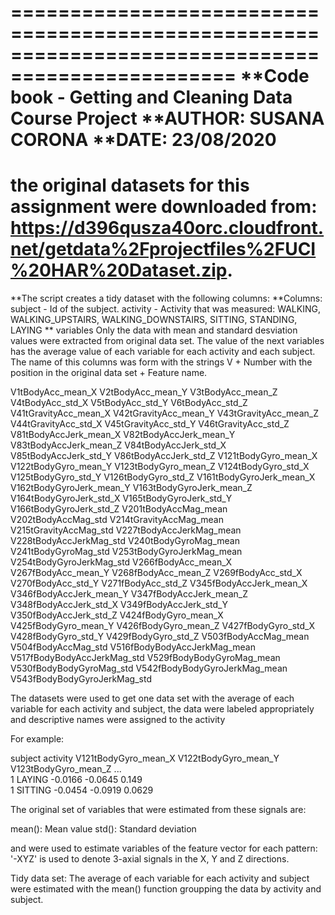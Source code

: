 =================================================================================================
**Code book - Getting and Cleaning Data Course Project
**AUTHOR: SUSANA CORONA
**DATE: 23/08/2020 
=================================================================================================
the original datasets for this assignment were downloaded from: 
https://d396qusza40orc.cloudfront.net/getdata%2Fprojectfiles%2FUCI%20HAR%20Dataset.zip. 
=================================================================================================
**The script creates a tidy dataset with the following columns:
**Columns:
subject - Id of the subject. 
activity - Activity that was measured: WALKING, WALKING_UPSTAIRS, WALKING_DOWNSTAIRS, SITTING, STANDING, LAYING
** variables
Only the data with mean and standard desviation values were extracted from original data set.
The value of the next variables has the average value of each variable for each activity and each subject.
The name of this columns was form with the strings V + Number with the position in the original data set + Feature name.


V1tBodyAcc_mean_X
V2tBodyAcc_mean_Y
V3tBodyAcc_mean_Z
V4tBodyAcc_std_X
V5tBodyAcc_std_Y
V6tBodyAcc_std_Z
V41tGravityAcc_mean_X
V42tGravityAcc_mean_Y
V43tGravityAcc_mean_Z
V44tGravityAcc_std_X
V45tGravityAcc_std_Y
V46tGravityAcc_std_Z
V81tBodyAccJerk_mean_X
V82tBodyAccJerk_mean_Y
V83tBodyAccJerk_mean_Z
V84tBodyAccJerk_std_X
V85tBodyAccJerk_std_Y
V86tBodyAccJerk_std_Z
V121tBodyGyro_mean_X
V122tBodyGyro_mean_Y
V123tBodyGyro_mean_Z
V124tBodyGyro_std_X
V125tBodyGyro_std_Y
V126tBodyGyro_std_Z
V161tBodyGyroJerk_mean_X
V162tBodyGyroJerk_mean_Y
V163tBodyGyroJerk_mean_Z
V164tBodyGyroJerk_std_X
V165tBodyGyroJerk_std_Y
V166tBodyGyroJerk_std_Z
V201tBodyAccMag_mean
V202tBodyAccMag_std
V214tGravityAccMag_mean
V215tGravityAccMag_std
V227tBodyAccJerkMag_mean
V228tBodyAccJerkMag_std
V240tBodyGyroMag_mean
V241tBodyGyroMag_std
V253tBodyGyroJerkMag_mean
V254tBodyGyroJerkMag_std
V266fBodyAcc_mean_X
V267fBodyAcc_mean_Y
V268fBodyAcc_mean_Z
V269fBodyAcc_std_X
V270fBodyAcc_std_Y
V271fBodyAcc_std_Z
V345fBodyAccJerk_mean_X
V346fBodyAccJerk_mean_Y
V347fBodyAccJerk_mean_Z
V348fBodyAccJerk_std_X
V349fBodyAccJerk_std_Y
V350fBodyAccJerk_std_Z
V424fBodyGyro_mean_X
V425fBodyGyro_mean_Y
V426fBodyGyro_mean_Z
V427fBodyGyro_std_X
V428fBodyGyro_std_Y
V429fBodyGyro_std_Z
V503fBodyAccMag_mean
V504fBodyAccMag_std
V516fBodyBodyAccJerkMag_mean
V517fBodyBodyAccJerkMag_std
V529fBodyBodyGyroMag_mean
V530fBodyBodyGyroMag_std
V542fBodyBodyGyroJerkMag_mean
V543fBodyBodyGyroJerkMag_std



The datasets were used to get one data set with the average of each variable for each activity and subject,
the data were labeled appropriately and descriptive names were assigned to the activity

For example:

   subject activity V121tBodyGyro_mean_X V122tBodyGyro_mean_Y V123tBodyGyro_mean_Z ...
     <int> <chr>               <dbl>            <dbl>            <dbl>            
        1 LAYING            -0.0166          -0.0645           0.149            
        1 SITTING           -0.0454          -0.0919           0.0629


The original set of variables that were estimated from these signals are: 

mean(): Mean value
std(): Standard deviation

and were used to estimate variables of the feature vector for each pattern:  
'-XYZ' is used to denote 3-axial signals in the X, Y and Z directions.

Tidy data set:
The average of each variable for each activity and subject were estimated with the mean() function
groupping the data by activity and subject.

